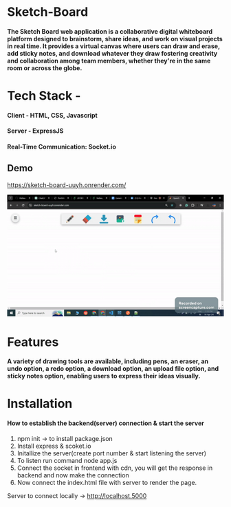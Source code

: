 # Sketch-Board

#### The Sketch Board web application is a collaborative digital whiteboard platform designed to brainstorm, share ideas, and work on visual projects in real time. It provides a virtual canvas where users can draw and erase, add sticky notes, and download whatever they draw fostering creativity and collaboration among team members, whether they're in the same room or across the globe.

# Tech Stack -

#### Client - HTML, CSS, Javascript

#### Server - ExpressJS

#### Real-Time Communication: Socket.io

## Demo

https://sketch-board-uuyh.onrender.com/

<img src="screenshots/board.gif" title="board">

# Features

#### A variety of drawing tools are available, including pens, an eraser, an undo option, a redo option, a download option, an upload file option, and sticky notes option, enabling users to express their ideas visually.

# Installation

#### How to establish the backend(server) connection & start the server

1. npm init -> to install package.json
2. Install express & scoket.io
3. Initallize the server(create port number & start listening the server)
4. To listen run command node app.js
5. Connect the socket in frontend with cdn, you will get the response in backend and now make the connection
6. Now connect the index.html file with server to render the page.

Server to connect locally -> <a href="http://localhost.5000">http://localhost.5000</a>
